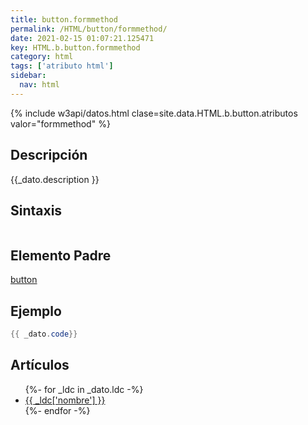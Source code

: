 ```yaml
---
title: button.formmethod
permalink: /HTML/button/formmethod/
date: 2021-02-15 01:07:21.125471
key: HTML.b.button.formmethod
category: html
tags: ['atributo html']
sidebar: 
  nav: html
---
```


{% include w3api/datos.html clase=site.data.HTML.b.button.atributos valor="formmethod" %}

## Descripción
{{_dato.description }}

## Sintaxis
~~~html
~~~

## Elemento Padre
[button](/HTML/button/)

## Ejemplo
~~~java
{{ _dato.code}}
~~~

## Artículos
<ul>
{%- for _ldc in _dato.ldc -%}
   <li>
       <a href="{{_ldc['url'] }}">{{ _ldc['nombre'] }}</a>
   </li>
{%- endfor -%}
</ul>
